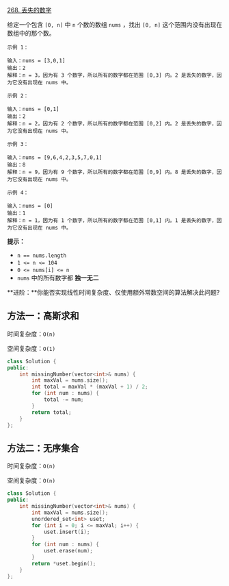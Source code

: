 [268. 丢失的数字](https://leetcode-cn.com/problems/missing-number/)

给定一个包含 `[0, n]` 中 `n` 个数的数组 `nums` ，找出 `[0, n]` 这个范围内没有出现在数组中的那个数。

```
示例 1：

输入：nums = [3,0,1]
输出：2
解释：n = 3，因为有 3 个数字，所以所有的数字都在范围 [0,3] 内。2 是丢失的数字，因为它没有出现在 nums 中。

示例 2：

输入：nums = [0,1]
输出：2
解释：n = 2，因为有 2 个数字，所以所有的数字都在范围 [0,2] 内。2 是丢失的数字，因为它没有出现在 nums 中。

示例 3：

输入：nums = [9,6,4,2,3,5,7,0,1]
输出：8
解释：n = 9，因为有 9 个数字，所以所有的数字都在范围 [0,9] 内。8 是丢失的数字，因为它没有出现在 nums 中。

示例 4：

输入：nums = [0]
输出：1
解释：n = 1，因为有 1 个数字，所以所有的数字都在范围 [0,1] 内。1 是丢失的数字，因为它没有出现在 nums 中。
```

**提示：**

- `n == nums.length`
- `1 <= n <= 104`
- `0 <= nums[i] <= n`
- `nums` 中的所有数字都 **独一无二**

**进阶：**你能否实现线性时间复杂度、仅使用额外常数空间的算法解决此问题?

## 方法一：高斯求和

时间复杂度：`O(n)`

空间复杂度：`O(1)`

```cpp
class Solution {
public:
    int missingNumber(vector<int>& nums) {
        int maxVal = nums.size();
        int total = maxVal * (maxVal + 1) / 2;
        for (int num : nums) {
            total -= num;
        }
        return total;
    }
};
```

## 方法二：无序集合

时间复杂度：`O(n)`

空间复杂度：`O(n)`

```cpp
class Solution {
public:
    int missingNumber(vector<int>& nums) {
        int maxVal = nums.size();
        unordered_set<int> uset;
        for (int i = 0; i <= maxVal; i++) {
            uset.insert(i);
        }
        for (int num : nums) {
            uset.erase(num);
        }
        return *uset.begin();
    }
};
```

